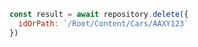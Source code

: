 ```javascript
const result = await repository.delete({
  idOrPath: `/Root/Content/Cars/AAXY123`
})
```
